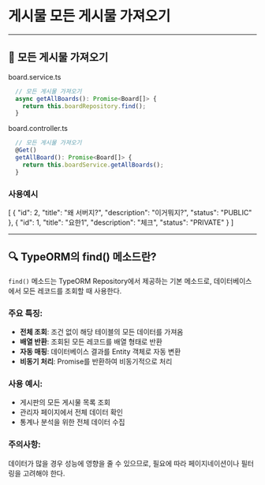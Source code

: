 # 게시물 모든 게시물 가져오기

---

## 🔄 모든 게시물 가져오기

board.service.ts

```ts
  // 모든 게시물 가져오기
  async getAllBoards(): Promise<Board[]> {
    return this.boardRepository.find();
  }
```

board.controller.ts

```ts
  // 모든 게시물 가져오기
  @Get()
  getAllBoard(): Promise<Board[]> {
    return this.boardService.getAllBoards();
  }
```

### 사용예시

[
{
"id": 2,
"title": "왜 서버지?",
"description": "이거뭐지?",
"status": "PUBLIC"
},
{
"id": 1,
"title": "요한1",
"description": "체크",
"status": "PRIVATE"
}
]

---

## 🔍 TypeORM의 find() 메소드란?

`find()` 메소드는 TypeORM Repository에서 제공하는 기본 메소드로, 데이터베이스에서 모든 레코드를 조회할 때 사용한다.

### 주요 특징:

- **전체 조회**: 조건 없이 해당 테이블의 모든 데이터를 가져옴
- **배열 반환**: 조회된 모든 레코드를 배열 형태로 반환
- **자동 매핑**: 데이터베이스 결과를 Entity 객체로 자동 변환
- **비동기 처리**: Promise를 반환하여 비동기적으로 처리

### 사용 예시:

- 게시판의 모든 게시물 목록 조회
- 관리자 페이지에서 전체 데이터 확인
- 통계나 분석을 위한 전체 데이터 수집

### 주의사항:

데이터가 많을 경우 성능에 영향을 줄 수 있으므로, 필요에 따라 페이지네이션이나 필터링을 고려해야 한다.
